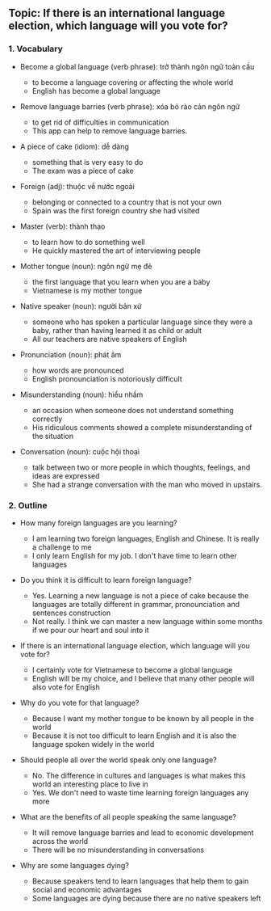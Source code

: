 ## Topic: If there is an international language election, which language will you vote for?

### 1. Vocabulary
- Become a global language (verb phrase): trở thành ngôn ngữ toàn cầu
  + to become a language covering or affecting the whole world
  + English has become a global language

- Remove language barries (verb phrase): xóa bỏ rào cản ngôn ngữ
  + to get rid of difficulties in communication
  + This app can help to remove language barries.

- A piece of cake (idiom): dễ dàng
  + something that is very easy to do
  + The exam was a piece of cake

- Foreign (adj): thuộc về nước ngoài
  + belonging or connected to a country that is not your own
  + Spain was the first foreign country she had visited

- Master (verb): thành thạo
  + to learn how to do something well
  + He quickly mastered the art of interviewing people

- Mother tongue (noun): ngôn ngữ mẹ đẻ
  + the first language that you learn when you are a baby
  + Vietnamese is my mother tongue

- Native speaker (noun): người bản xứ
  + someone who has spoken a particular language since they were a baby, rather than having learned it as child or adult
  + All our teachers are native speakers of English

- Pronunciation (noun): phát âm
  + how words are pronounced
  + English pronounciation is notoriously difficult

- Misunderstanding (noun): hiểu nhầm
  + an occasion when someone does not understand something correctly
  + His ridiculous comments showed a complete misunderstanding of the situation

- Conversation (noun): cuộc hội thoại
  + talk between two or more people in which thoughts, feelings, and ideas are expressed
  + She had a strange conversation with the man who moved in upstairs.

### 2. Outline
- How many foreign languages are you learning?
  + I am learning two foreign languages, English and Chinese. It is really a challenge to me
  + I only learn English for my job. I don't have time to learn other languages

- Do you think it is difficult to learn foreign language?
  + Yes. Learning a new language is not a piece of cake because the languages are totally different in grammar, pronounciation and sentences construction
  + Not really. I think we can master a new language within some months if we pour our heart and soul into it

- If there is an international language election, which language will you vote for?
  + I certainly vote for Vietnamese to become a global language
  + English will be my choice, and I believe that many other people will also vote for English

- Why do you vote for that language?
  + Because I want my mother tongue to be known by all people in the world
  + Because it is not too difficult to learn English and it is also the language spoken widely in the world

- Should people all over the world speak only one language?
  + No. The difference in cultures and languages is what makes this world an interesting place to live in
  + Yes. We don't need to waste time learning foreign languages any more

- What are the benefits of all people speaking the same language?
  + It will remove language barries and lead to economic development across the world
  + There will be no misunderstanding in conversations

- Why are some languages dying?
  + Because speakers tend to learn languages that help them to gain social and economic advantages
  + Some languages are dying because there are no native speakers left